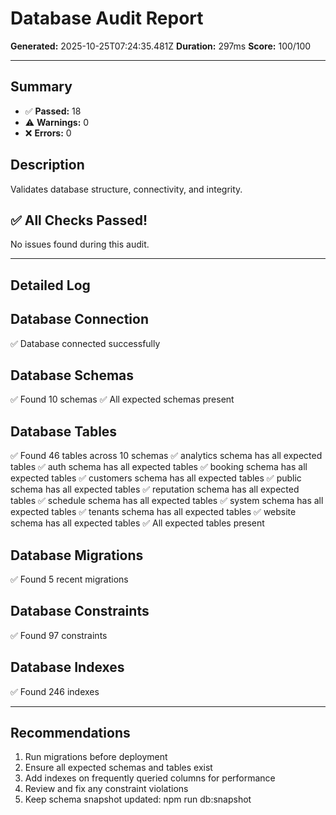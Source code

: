 # Database Audit Report

**Generated:** 2025-10-25T07:24:35.481Z
**Duration:** 297ms
**Score:** 100/100

---

## Summary

- ✅ **Passed:** 18
- ⚠️  **Warnings:** 0
- ❌ **Errors:** 0

## Description

Validates database structure, connectivity, and integrity.

## ✅ All Checks Passed!

No issues found during this audit.

---

## Detailed Log


## Database Connection

✅ Database connected successfully

## Database Schemas

✅ Found 10 schemas
✅ All expected schemas present

## Database Tables

✅ Found 46 tables across 10 schemas
✅ analytics schema has all expected tables
✅ auth schema has all expected tables
✅ booking schema has all expected tables
✅ customers schema has all expected tables
✅ public schema has all expected tables
✅ reputation schema has all expected tables
✅ schedule schema has all expected tables
✅ system schema has all expected tables
✅ tenants schema has all expected tables
✅ website schema has all expected tables
✅ All expected tables present

## Database Migrations

✅ Found 5 recent migrations

## Database Constraints

✅ Found 97 constraints

## Database Indexes

✅ Found 246 indexes

---

## Recommendations

1. Run migrations before deployment
2. Ensure all expected schemas and tables exist
3. Add indexes on frequently queried columns for performance
4. Review and fix any constraint violations
5. Keep schema snapshot updated: npm run db:snapshot
